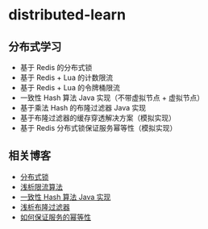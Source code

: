 # distributed-learn

## 分布式学习

- 基于 Redis 的分布式锁
- 基于 Redis + Lua 的计数限流
- 基于 Redis + Lua 的令牌桶限流
- 一致性 Hash 算法 Java 实现（不带虚拟节点 + 虚拟节点）
- 基于乘法 Hash 的布隆过滤器 Java 实现
- 基于布隆过滤器的缓存穿透解决方案（模拟实现）
- 基于 Redis 分布式锁保证服务幂等性（模拟实现）

## 相关博客

- [分布式锁](<https://gongfukangee.github.io/2018/10/05/DistributedLock/>)
- [浅析限流算法](<https://gongfukangee.github.io/2019/04/04/Limit/>)
- [一致性 Hash 算法 Java 实现](<https://gongfukangee.github.io/2019/04/05/Hash/>)
- [浅析布隆过滤器](<https://gongfukangee.github.io/2019/04/03/BloomFilter/>)
- [如何保证服务的幂等性](<https://gongfukangee.github.io/2019/03/25/Idempotence/>)